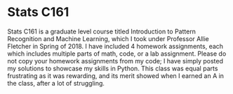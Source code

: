 # Stats C161
Stats C161 is a graduate level course titled Introduction to Pattern Recognition and Machine Learning, which I took under Professor Allie Fletcher in Spring of 2018. I have included 4 homework assignments, each which includes multiple parts of math, code, or a lab assignment. Please do not copy your homework assignments from my code; I have simply posted my solutions to showcase my skills in Python. This class was equal parts frustrating as it was rewarding, and its merit showed when I earned an A in the class, after a lot of struggling.
